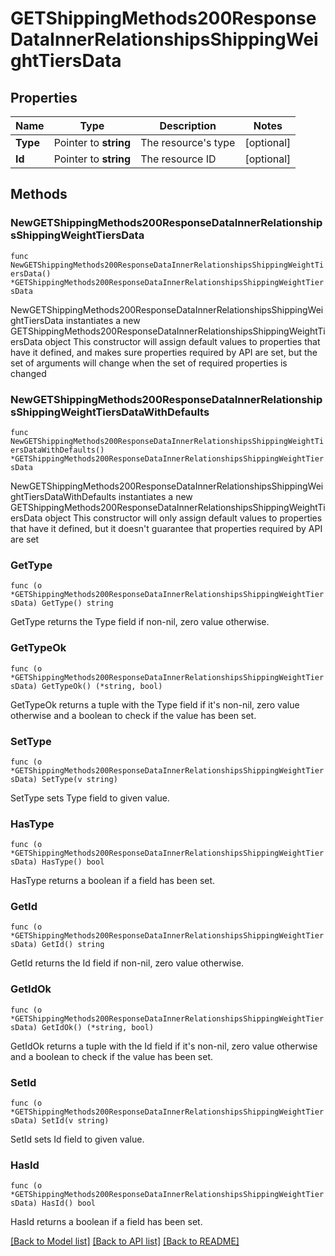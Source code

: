 # GETShippingMethods200ResponseDataInnerRelationshipsShippingWeightTiersData

## Properties

Name | Type | Description | Notes
------------ | ------------- | ------------- | -------------
**Type** | Pointer to **string** | The resource&#39;s type | [optional] 
**Id** | Pointer to **string** | The resource ID | [optional] 

## Methods

### NewGETShippingMethods200ResponseDataInnerRelationshipsShippingWeightTiersData

`func NewGETShippingMethods200ResponseDataInnerRelationshipsShippingWeightTiersData() *GETShippingMethods200ResponseDataInnerRelationshipsShippingWeightTiersData`

NewGETShippingMethods200ResponseDataInnerRelationshipsShippingWeightTiersData instantiates a new GETShippingMethods200ResponseDataInnerRelationshipsShippingWeightTiersData object
This constructor will assign default values to properties that have it defined,
and makes sure properties required by API are set, but the set of arguments
will change when the set of required properties is changed

### NewGETShippingMethods200ResponseDataInnerRelationshipsShippingWeightTiersDataWithDefaults

`func NewGETShippingMethods200ResponseDataInnerRelationshipsShippingWeightTiersDataWithDefaults() *GETShippingMethods200ResponseDataInnerRelationshipsShippingWeightTiersData`

NewGETShippingMethods200ResponseDataInnerRelationshipsShippingWeightTiersDataWithDefaults instantiates a new GETShippingMethods200ResponseDataInnerRelationshipsShippingWeightTiersData object
This constructor will only assign default values to properties that have it defined,
but it doesn't guarantee that properties required by API are set

### GetType

`func (o *GETShippingMethods200ResponseDataInnerRelationshipsShippingWeightTiersData) GetType() string`

GetType returns the Type field if non-nil, zero value otherwise.

### GetTypeOk

`func (o *GETShippingMethods200ResponseDataInnerRelationshipsShippingWeightTiersData) GetTypeOk() (*string, bool)`

GetTypeOk returns a tuple with the Type field if it's non-nil, zero value otherwise
and a boolean to check if the value has been set.

### SetType

`func (o *GETShippingMethods200ResponseDataInnerRelationshipsShippingWeightTiersData) SetType(v string)`

SetType sets Type field to given value.

### HasType

`func (o *GETShippingMethods200ResponseDataInnerRelationshipsShippingWeightTiersData) HasType() bool`

HasType returns a boolean if a field has been set.

### GetId

`func (o *GETShippingMethods200ResponseDataInnerRelationshipsShippingWeightTiersData) GetId() string`

GetId returns the Id field if non-nil, zero value otherwise.

### GetIdOk

`func (o *GETShippingMethods200ResponseDataInnerRelationshipsShippingWeightTiersData) GetIdOk() (*string, bool)`

GetIdOk returns a tuple with the Id field if it's non-nil, zero value otherwise
and a boolean to check if the value has been set.

### SetId

`func (o *GETShippingMethods200ResponseDataInnerRelationshipsShippingWeightTiersData) SetId(v string)`

SetId sets Id field to given value.

### HasId

`func (o *GETShippingMethods200ResponseDataInnerRelationshipsShippingWeightTiersData) HasId() bool`

HasId returns a boolean if a field has been set.


[[Back to Model list]](../README.md#documentation-for-models) [[Back to API list]](../README.md#documentation-for-api-endpoints) [[Back to README]](../README.md)


